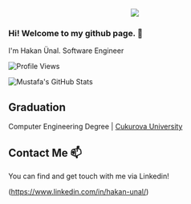 <div align="center" style="margin: 20px">
  <img src="https://www.macleans.ca/wp-content/uploads/2019/11/BABY-YODA-MANDALORIAN-NOV19-810x445.jpg">
</div>

### Hi! Welcome to my github page. 👋


I'm Hakan Ünal. Software Engineer

![Profile Views](https://komarev.com/ghpvc/?username=Hakan-unal)

![Mustafa's GitHub Stats](https://github-readme-stats.vercel.app/api?username=Hakan-unal&show_icons=true)

## Graduation

Computer Engineering Degree |  [Cukurova University](https://www.cu.edu.tr/)




## Contact Me 📫

You can find and get touch with me via Linkedin!

(https://www.linkedin.com/in/hakan-unal/)
